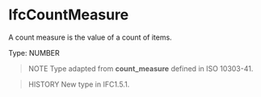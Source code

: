 # IfcCountMeasure

A count measure is the value of a count of items.

Type: NUMBER

> NOTE  Type adapted from **count_measure** defined in ISO 10303-41.

> HISTORY  New type in IFC1.5.1.
